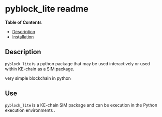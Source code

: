 # pyblock_lite readme

**Table of Contents**

* [Description](#Description)
* [Installation](#installation)



## Description

`pyblock_lite` is a python package that may be used interactively or used within
KE-chain as a SIM package.


very simple blockchain in python


## Use

`pyblock_lite` is a KE-chain SIM package and can be execution in the Python
execution environments .

